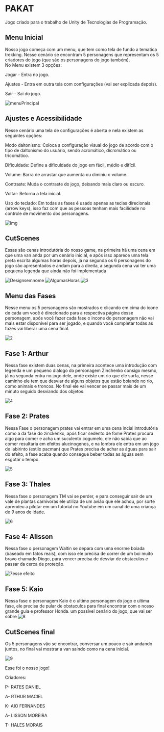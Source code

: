 
# PAKAT
Jogo criado para o trabalho de Unity de Tecnologias de Programação.

## Menu Inicial 

Nosso jogo começa com um menu, que tem como tela de fundo a tematica trekking. Nesse cenário se encontram 5 personagens que representam os 5 criadores do jogo (que são os personagens do jogo também).  
No Menu existem 3 opções:  

  Jogar - Entra no jogo.  

  Ajustes - Entra em outra tela com configurações (vai ser explicada depois).  

  Sair - Sai do jogo.   
 
![menuPrincipal](https://raw.githubusercontent.com/TP-Coltec-UFMG/2023-303-PAKAT/main/MenuPrincipal.png)

## Ajustes e Acessibilidade

Nesse cenário uma tela de configurações é aberta e nela existem as seguintes opções:

  Modo daltonismo: Coloca a configuração visual do jogo de acordo com o tipo de daltonismo do usuário,
  sendo acromático, dicromático ou tricomático. 
 
  Dificuldade: Define a dificuldade do jogo em fácil, médio e  difícil.

  Volume: Barra de arrastar que aumenta ou diminiu o volume. 

  Contraste: Muda o contraste do jogo, deixando mais claro ou escuro.

  Voltar: Retorna a tela inicial.

  Uso do teclado: Em todas as fases é usado apenas as teclas direcionais (arrow keys), isso faz com que as pessoas tenham mais facilidade no controle de movimento dos personagens.

  ![img](https://raw.githubusercontent.com/TP-Coltec-UFMG/2023-303-PAKAT/main/ProjectSettings/img.png)

  ## CutScenes
Essas são cenas introdutória do nosso game, na primeira há uma cena em que uma van anda por um cenário inicial, e após isso aparece uma tela preta escrita algumas horas depois, já na segunda os 6 personagens do jogo são apresentados e andam para a direita, a segunda cena vai ter uma pequena legenda que ainda não foi implementada 

![Designsemnome](https://raw.githubusercontent.com/TP-Coltec-UFMG/2023-303-PAKAT/main/ProjectSettings/Designsemnome.png)
![AlgumasHoras](https://raw.githubusercontent.com/TP-Coltec-UFMG/2023-303-PAKAT/main/AlgumasHoras.png)
![3](https://raw.githubusercontent.com/TP-Coltec-UFMG/2023-303-PAKAT/main/ProjectSettings/3.png)

## Menu das Fases 
Nesse menu os 5 personagens são mostrados e clicando em cima do icone de cada um você é direcionado para a respectiva página desse personagem, após você fazer cada fase o incone do personagem não vai mais estar disponível para ser jogado, e quando você completar todas as fazes vai liberar uma cena final.

![2](https://raw.githubusercontent.com/TP-Coltec-UFMG/2023-303-PAKAT/main/ProjectSettings/2.png)

## Fase 1: Arthur 
  Nessa fase existem duas cenas, na primeira acontece uma introdução com legenda e um pequeno dialogo do personagem Zinchenko consigo mesmo, já na segunda entra no jogo dele, onde existe um rio que ele surfa, nesse caminho ele tem que desviar de alguns objetos que estão boiando no rio, como animais e troncos. No final ele vai vencer se passar mais de um minuto seguido desviando dos objetos.

  ![4](https://raw.githubusercontent.com/TP-Coltec-UFMG/2023-303-PAKAT/main/ProjectSettings/4.png)

  ## Fase 2: Prates 
  Nessa Fase o personagem prates vai entrar em uma cena incial introdutória como a da fase do zinckenko, após ficar sedento de fome Prates procura algo para comer e acha um suculento cogumelo, ele não sabia que ao comer resultaria em efeitos alucinogenos, e na lombra ele entra em um jogo de labirinto (estilo pacman) que Prates precisa de achar as águas para sair do efeito, a fase acaba quando consegue beber todas as águas sem esgotar o tempo.

  ![5](https://raw.githubusercontent.com/TP-Coltec-UFMG/2023-303-PAKAT/main/ProjectSettings/5.png)
     
  ## Fase 3: Thales
   Nessa fase o personagem TM vai se perder, e para conseguir sair de um vale de plantas carnivoras ele utiliza de um avião que ele achou, por sorte aprendeu a pilotar em um tutorial no Youtube em um canal de uma criança de 9 anos de idade.

![6](https://raw.githubusercontent.com/TP-Coltec-UFMG/2023-303-PAKAT/main/ProjectSettings/6.png)

  ## Fase 4: Alisson 
  Nessa fase o personagem Waltin se depara com uma enorme boiada (baseado em fatos reais), com isso ele precisa de correr de um boi muito bravo chamado Diogo, para vencer precisa de desviar de obstaculos e passar da cerca de proteção.

![7](https://raw.githubusercontent.com/TP-Coltec-UFMG/2023-303-PAKAT/main/ProjectSettings/7.png)esse efeito

  ## Fase 5: Kaio 
   Nessa fase o personagem Kaio é o ultimo personagem do jogo e ultima fase, ele precisa de pular de obstaculos para final encontrar com o nosso grande guia e professor Honda.
um possível cenário do jogo, que vai ser sobre
![8](https://raw.githubusercontent.com/TP-Coltec-UFMG/2023-303-PAKAT/main/ProjectSettings/8.png)
   
  ## CutScenes final  
  Os 5 personagens vão se encontrar, conversar um pouco e sair andando juntos, no final vai mostrar a van saindo como na cena inicial.

![9](https://raw.githubusercontent.com/TP-Coltec-UFMG/2023-303-PAKAT/main/ProjectSettings/9.png)

Esse foi o nosso jogo!

Criadores:

P- RATES DANIEL

A- RTHUR MACIEL

K- AIO FERNANDES

A- LISSON MOREIRA

T- HALES MORAIS

